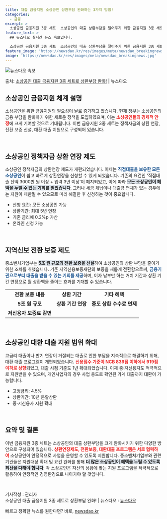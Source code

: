 ```yaml
---
title: 대출 금융지원 소상공인 상환부담 완화하는 3가지 방법!
categories:
  - 금융
excerpt: >
  소상공인 금융지원 3종 세트  소상공인의 대출 상환부담을 덜어주기 위한 금융지원 3종 세트가 본격적으로 가동…
feature_text: >
  ## 뉴스다오 실시간 뉴스 속보입니다.

  소상공인 금융지원 3종 세트  소상공인의 대출 상환부담을 덜어주기 위한 금융지원 3종 세트가 본격적으로 가동…
feature_image: 'https://newsdao.kr/res/images/meta/newsdao_breakingnews.jpg'
image: 'https://newsdao.kr/res/images/meta/newsdao_breakingnews.jpg'
---
```


![뉴스다오 속보](https://newsdao.kr/res/images/meta/newsdao_breakingnews.jpg)

<p>출처: <a href="https://newsdao.kr/5100" rel="dofollow">소상공인 대출 금융지원 3종 세트로 상환부담 완화!</a> | 뉴스다오</p>

<h2 data-ke-size="size26">소상공인 금융지원 체계 설명</h2>
소상공인을 위한 금융지원의 필요성이 날로 증가하고 있습니다. 현재 정부는 소상공인의 금융 부담을 완화하기 위한 새로운 정책을 도입하였으며, 이는 <b><span style="color: #ee2323;">소상공인들의 경제적 안정</span></b>에 크게 기여할 것으로 기대됩니다. 이번 금융지원 3종 세트는 정책자금의 상환 연장, 전환 보증 신설, 대환 대출 지원으로 구성되어 있습니다. 

<p data-ke-size="size16">&nbsp;</p>

<h2 data-ke-size="size26">소상공인 정책자금 상환 연장 제도</h2>
소상공인 정책자금의 상환연장 제도가 개편되었습니다. 이제는 <b><span style="color: #1a5490;">직접대출을 보유한 모든 소상공인</span></b>이 쉽고 빠르게 상환연장을 신청할 수 있게 되었습니다. 기존의 요건인 '직접대출 잔액 3000만 원 이상 + 업력 3년 이상'이 폐지되었고, 이에 따라 <b><span style="background-color: #21538527;">모든 소상공인이 혜택을 누릴 수 있는 기회를 얻었습니다</span></b>. 그러나 세금 체납이나 대출금 연체가 있는 경우에는 지원이 제한될 수 있으므로 미리 해결한 후 신청하는 것이 중요합니다.

<ul>
<li>신청 요건: 모든 소상공인 가능</li>
<li>상환기간: 최대 5년 연장</li>
<li>기존 금리에 0.2%p 가산</li>
<li>온라인 신청 가능</li>
</ul>

<p data-ke-size="size16">&nbsp;</p>

<h2 data-ke-size="size26">지역신보 전환 보증 제도</h2>
중소벤처기업부는 <b><span style="background-color: #21538527;">5조 원 규모의 전환 보증을 신설</span></b>하여 소상공인의 상환 부담을 줄이기 위한 조치를 취했습니다. 기존 지역신용보증재단의 보증을 새롭게 전환함으로써, <b><span style="color: #1a5490;">금융기관으로부터 대출을 받을 수 있는 기회를 제공</span></b>하며, 이자 납부만 하는 거치 기간과 상환 기간 연장으로 월 상환액을 줄이는 효과를 기대할 수 있습니다.

<table>
<tr>
<td style="text-align: center; height: 17px;"><b>전환 보증 내용</b></td>
<td style="text-align: center; height: 17px;"><b>상환 기간</b></td>
<td style="text-align: center; height: 17px;"><b>기타 혜택</b></td>
</tr>
<tr>
<td style="text-align: center; height: 17px;"><b>5조 원 규모</b></td>
<td style="text-align: center; height: 17px;"><b>상환 기간 연장</b></td>
<td style="text-align: center; height: 17px;"><b>중도 상환 수수료 면제</b></td>
</tr>
<tr>
<td style="text-align: center; height: 17px;"><b>저신용자 보증료 감면</b></td>
<td style="text-align: center; height: 17px;"></td>
<td style="text-align: center; height: 17px;"></td>
</tr>
</table>

<p data-ke-size="size16">&nbsp;</p>

<h2 data-ke-size="size26">소상공인 대환 대출 지원 범위 확대</h2>
고금리 대출이나 만기 연장이 거절되는 대출로 인한 부담을 지속적으로 해결하기 위해, 대환 대출 프로그램이 개편되었습니다. <b><span style="color: #ee2323;">신용점수 기준이 NCB 839점 이하에서 919점 이하로 상향</span></b>되었고, 대출 시점 기준도 1년 확대되었습니다. 이제 중·저신용자도 적극적으로 지원받을 수 있으며, 개인사업자의 경우 사업 용도로 확인된 가계 대출까지 대환이 가능합니다.

<ul>
<li>고정금리: 4.5%</li>
<li>상환기간: 10년 분할상환</li>
<li>중·저신용자 지원 확대</li>
</ul>

<p data-ke-size="size16">&nbsp;</p>

<h2 data-ke-size="size26">요약 및 결론</h2>
이번 금융지원 3종 세트는 소상공인의 대출 상환부담을 크게 완화시키기 위한 다양한 방안으로 구성되어 있습니다. <b><span style="color: #ee2323;">상환연장제도, 전환보증, 대환대출 프로그램은 서로 협력하여 </span></b>소상공인이 안정적으로 사업을 운영할 수 있도록 지원합니다. 중소벤처기업부와 관련 기관들은 지원대상 확대 및 요건 완화를 통해 <b><span style="background-color: #21538527;">더 많은 소상공인이 혜택을 누릴 수 있도록 최선을 다해야 합니다</span></b>. 각 소상공인은 자신의 상황에 맞는 지원 프로그램을 적극적으로 활용하여 안정적인 경영환경으로 나아가야 할 것입니다. 

<p data-ke-size="size16">&nbsp;</p> 

기사작성 : 관리자  
소상공인 대출 금융지원 3종 세트로 상환부담 완화! | 뉴스다오 : [뉴스다오](https://newsdao.kr/5100) 

빠르고 정확한 뉴스를 원한다면? 바로, <a href="https://newsdao.kr" rel="dofollow">newsdao.kr</a>


